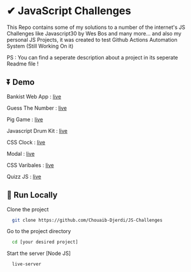 
# ✔ JavaScript Challenges

This Repo contains some of my solutions to a number of the internet's JS Challenges like Javascript30 by Wes Bos and many more... and also my personal JS Projects, it was created to test Github Actions Automation System (Still Working On it) 

PS : You can find a seperate description about a project in its seperate Readme file !

## ⏬ Demo

Bankist Web App : <a href="https://chouaib-djerdi.github.io/JS-Challenges/Bankist-WebApp/" target="_blank">live</a>

Guess The Number :  <a href="https://chouaib-djerdi.github.io/JS-Challenges/Guess-The-Number/" target="_blank">live</a>

Pig Game :  <a href="https://chouaib-djerdi.github.io/JS-Challenges/Pig%20Game/" target="_blank">live</a>

Javascript Drum Kit :  <a href="https://chouaib-djerdi.github.io/JS-Challenges/JavaScript%20Drum%20Kit/index-START.html" target="_blank">live</a>

CSS Clock : <a href="https://chouaib-djerdi.github.io/JS-Challenges/JS%20&%20CSS%20Clock/index-START.html" target="_blank">live</a>

Modal :  <a href="https://chouaib-djerdi.github.io/JS-Challenges/Modal/" target="_blank">live</a>

CSS Varibales : <a href="https://chouaib-djerdi.github.io/JS-Challenges/CSS%20Variables/index-START.html" target="_blank">live</a>

Quizz JS : <a href="https://chouaib-djerdi.github.io/JS-Challenges/QuizzJS/" target="_blank">live</a>



## 🚀 Run Locally

Clone the project

```bash
  git clone https://github.com/Chouaib-Djerdi/JS-Challenges
```

Go to the project directory

```bash
  cd [your desired project]
```


Start the server [Node JS]

```bash
  live-server 
```

